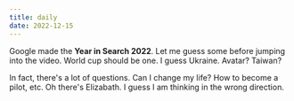 ```yaml
---
title: daily
date: 2022-12-15
---
```

Google made the **Year in Search 2022**. Let me guess some before jumping into the video. World cup should be one. I guess Ukraine. Avatar? Taiwan?

In fact, there's a lot of questions. Can I change my life? How to become a pilot, etc. Oh there's Elizabath. I guess I am thinking in the wrong direction.
